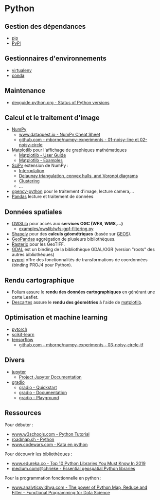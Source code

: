 # Python

## Gestion des dépendances

* [pip](https://packaging.python.org/tutorials/installing-packages/)
* [PyPI](https://pypi.org/)

## Gestionnaires d'environnements

* [virtualenv](virtualenv.md)
* [conda](../conda/README.md)

## Maintenance

* [devguide.python.org - Status of Python versions](https://devguide.python.org/versions/)

## Calcul et le traitement d'image

* [NumPy](https://numpy.org/)
  * [www.dataquest.io - NumPy Cheat Sheet](https://www.dataquest.io/cheat-sheet/numpy-cheat-sheet/)
  * [github.com - mborne/numpy-experiments - 01-noisy-line et 02-noisy-circle](https://github.com/mborne/numpy-experiments#01-noisy-line)
* [Matplotlib](https://matplotlib.org/) pour l'affichage de graphiques mathématiques
  * [Matplotlib - User Guide](https://matplotlib.org/stable/users/index.html)
  * [Matplotlib - Examples](https://matplotlib.org/stable/gallery/index.html)
* [SciPy](https://docs.scipy.org/doc/scipy/reference/) extension de NumPy :
  * [Interpolation](https://docs.scipy.org/doc/scipy/reference/interpolate.html)
  * [Delaunay triangulation, convex hulls, and Voronoi diagrams](https://docs.scipy.org/doc/scipy/reference/spatial.html#delaunay-triangulation-convex-hulls-and-voronoi-diagrams)
  * [Clustering](https://docs.scipy.org/doc/scipy/reference/cluster.html)
  * ...
* [opencv-python](https://docs.opencv.org/4.x/d6/d00/tutorial_py_root.html) pour le traitement d'image, lecture camera,...
* [Pandas](https://pandas.pydata.org/docs/index.html) lecture et traitement de données

## Données spatiales

* [OWSLib](https://owslib.readthedocs.io/en/latest/) pour accès aux **services OGC (WFS, WMS,...)**
  * [examples/owslib/wfs-gpf-filtering.py](examples/owslib/wfs-gpf-filtering.py)
* [Shapely](https://shapely.readthedocs.io/en/latest/) pour des **calculs géométriques** (basée sur [GEOS](https://trac.osgeo.org/geos)).
* [GeoPandas](https://geopandas.org/) aggrégation de plusieurs bibliothèques.
* [Rasterio](https://rasterio.readthedocs.io/en/latest/) pour les GeoTIFF.
* [GDAL](https://pypi.org/project/GDAL/) est un binding de la bibliothèque GDAL/OGR (version "roots" des autres bibliothèques)
* [pyproj](http://pyproj4.github.io/pyproj/stable/) offre des fonctionnalités de transformations de coordonnées (binding PROJ4 pour Python).

## Rendu cartographique

* [Folium](https://python-visualization.github.io/folium/quickstart.html#Getting-Started) assure le **rendu des données cartographiques** en générant une carte Leaflet.
* [Descartes](https://pypi.org/project/descartes/) assure le **rendu des géométries** à l'aide de [matplotlib](https://matplotlib.org/).

## Optimisation et machine learning

* [pytorch](https://pytorch.org/)
* [scikit-learn](https://scikit-learn.org/stable/)
* [tensorflow](https://www.tensorflow.org/)
  * [github.com - mborne/numpy-experiments - 03-noisy-circle-tf](https://github.com/mborne/numpy-experiments#03-noisy-circle-tf)

## Divers

* [jupyter](https://jupyter.org/)
  * [Project Jupyter Documentation](https://docs.jupyter.org/en/latest/)
* [gradio](https://www.gradio.app/)
  * [gradio - Quickstart](https://www.gradio.app/guides/quickstart)
  * [gradio - Documentation](https://www.gradio.app/docs)
  * [gradio - Playground](https://www.gradio.app/playground)

## Ressources

Pour débuter :

* [www.w3schools.com - Python Tutorial](https://www.w3schools.com/python/default.asp)
* [roadmap.sh - Python](https://roadmap.sh/python)
* [www.codewars.com - Kata en python](https://www.codewars.com/kata/search/python?beta=false&order_by=popularity%20desc)

Pour découvrir les bibliothèques :

* [www.edureka.co - Top 10 Python Libraries You Must Know In 2019](https://www.edureka.co/blog/python-libraries/)
* [medium.com/@chrieke - Essential geospatial Python libraries](https://medium.com/@chrieke/essential-geospatial-python-libraries-5d82fcc38731)

Pour la programmation fonctionnelle en python :

* [www.analyticsvidhya.com - The power of Python Map, Reduce and Filter – Functional Programming for Data Science](https://www.analyticsvidhya.com/blog/2021/09/the-power-of-python-map-reduce-and-filter-functional-programming-for-data-science/)

